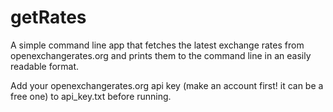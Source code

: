 getRates
========

A simple command line app that fetches the latest exchange rates from openexchangerates.org and prints them to the command line in an easily readable format.


Add your openexchangerates.org api key (make an account first! it can be a free one) to api_key.txt before running.
